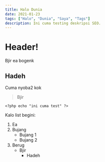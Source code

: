 ```yaml
---
title: Halo Dunia
date: 2021-01-23
tags: ["Halo", "Dunia", "Saya", "Tags"]
description: Ini cuma testing deskripsi SEO.
---
```


# Header!
Bjir ea bogenk

## Hadeh
Cuma nyoba2 kok

> Bjir

```
<?php echo "ini cuma test" ?>
```

Kalo list begini:
1. Ea
2. Bujang
    - Bujang 1
    - Bujang 2
3. Berug
    - Bjir
        - Hadeh
